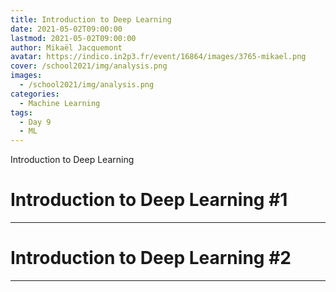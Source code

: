 ```yaml
---
title: Introduction to Deep Learning
date: 2021-05-02T09:00:00
lastmod: 2021-05-02T09:00:00
author: Mikaël Jacquemont
avatar: https://indico.in2p3.fr/event/16864/images/3765-mikael.png
cover: /school2021/img/analysis.png
images:
  - /school2021/img/analysis.png
categories:
  - Machine Learning
tags:
  - Day 9
  - ML
---
```


Introduction to Deep Learning

<!--more-->
<!---->

<!-- Dear instructor:
* The dates at the top of this markdown (.md) document will help order the classes in the portal.
Please, if you don't need to, do not change the one that is now.
* Take into account that there is a feature in the dates: if you use a date in the future, the class will be not visible in the portal until the date you have assigned.
* You can create dedicated folders if you need to.
* But if you simply need to add some pictures, you can use the folder ../static/img/ mentioned at the top as /school2021/img/
-->

<!---->

# Introduction to Deep Learning #1


---

<!---->

# Introduction to Deep Learning #2


---
